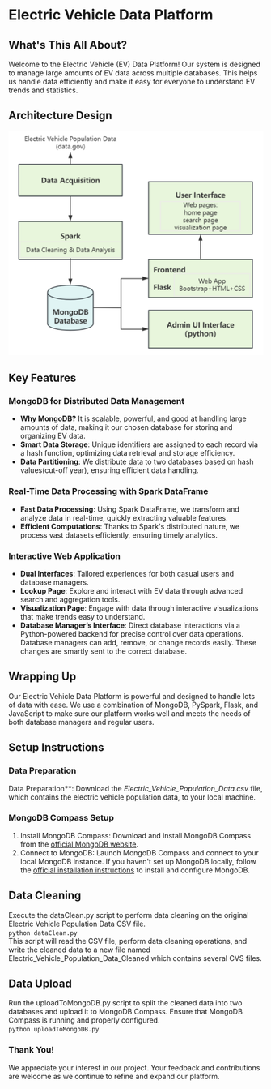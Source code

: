 # Electric Vehicle Data Platform

## What's This All About?

Welcome to the Electric Vehicle (EV) Data Platform! Our system is designed to manage large amounts of EV data across multiple databases. This helps us handle data efficiently and make it easy for everyone to understand EV trends and statistics.

## Architecture Design

![Architecture Design](static/images/design.png)

## Key Features

### MongoDB for Distributed Data Management

- **Why MongoDB?** It is scalable, powerful, and good at handling large amounts of data, making it our chosen database for storing and organizing EV data.
- **Smart Data Storage**: Unique identifiers are assigned to each record via a hash function, optimizing data retrieval and storage efficiency.
- **Data Partitioning**: We distribute data to two databases based on hash values(cut-off year), ensuring efficient data handling.

### Real-Time Data Processing with Spark DataFrame

- **Fast Data Processing**: Using Spark DataFrame, we transform and analyze data in real-time, quickly extracting valuable features.
- **Efficient Computations**: Thanks to Spark's distributed nature, we process vast datasets efficiently, ensuring timely analytics.

### Interactive Web Application

- **Dual Interfaces**: Tailored experiences for both casual users and database managers.
- **Lookup Page**: Explore and interact with EV data through advanced search and aggregation tools.
- **Visualization Page**: Engage with data through interactive visualizations that make trends easy to understand.
- **Database Manager’s Interface**: Direct database interactions via a Python-powered backend for precise control over data operations. Database managers can add, remove, or change records easily. These changes are smartly sent to the correct database.

## Wrapping Up

Our Electric Vehicle Data Platform is powerful and designed to handle lots of data with ease. We use a combination of MongoDB, PySpark, Flask, and JavaScript to make sure our platform works well and meets the needs of both database managers and regular users.

## Setup Instructions
### Data Preparation

Data Preparation**:  Download the _Electric_Vehicle_Population_Data.csv_ file, which contains the electric vehicle population data, to your local machine.

### MongoDB Compass Setup
1. Install MongoDB Compass: Download and install MongoDB Compass from the [official MongoDB website](https://www.mongodb.com/try/download/shell).
2. Connect to MongoDB: Launch MongoDB Compass and connect to your local MongoDB instance. If you haven't set up MongoDB locally, follow the [official installation instructions](https://www.mongodb.com/docs/manual/administration/install-community/) to install and configure MongoDB.

## Data Cleaning
Execute the dataClean.py script to perform data cleaning on the original Electric Vehicle Population Data CSV file. <br  /> 
`python dataClean.py` <br  /> 
This script will read the CSV file, perform data cleaning operations, and write the cleaned data to a new file named Electric_Vehicle_Population_Data_Cleaned which contains several CVS files. 

## Data Upload
Run the uploadToMongoDB.py script to split the cleaned data into two databases and upload it to MongoDB Compass. Ensure that MongoDB Compass is running and properly configured. <br  /> 
`python uploadToMongoDB.py`


### Thank You!

We appreciate your interest in our project. Your feedback and contributions are welcome as we continue to refine and expand our platform.





